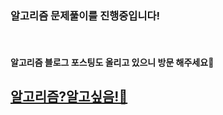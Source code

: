 
<div> 
<h3>알고리즘 문제풀이를 진행중입니다!</h3>
<br/>

<h4>알고리즘 블로그 포스팅도 올리고 있으니 방문 해주세요🙌</h4>
  
<a href="https://eazyseon.tistory.com/category/%F0%9F%A7%90%EC%95%8C%EA%B3%A0%EB%A6%AC%EC%A6%98%3F%EC%95%8C%EA%B3%A0%EC%8B%B6%EC%9D%8C%21" target="_blank">
<h2>알고리즘?알고싶음!🧐</h2>
</a>
</div>
